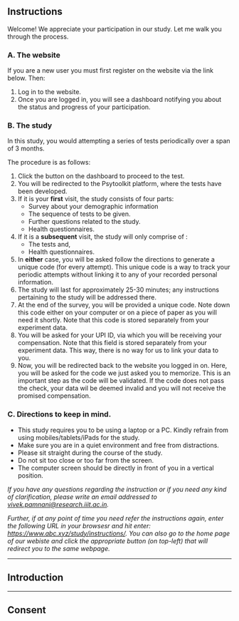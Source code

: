 ## Instructions

Welcome! We appreciate your participation in our study. Let me walk you through the process.

### A. The website
If you are a new user you must first register on the website via the link below. Then:

1. Log in to the website.
2. Once you are logged in, you will see a dashboard notifying you about the status and progress of your participation.

### B. The study
In this study, you would attempting a series of tests periodically over a span of 3 months.

The procedure is as follows:
1. Click the button on the dashboard to proceed to the test.
2. You will be redirected to the Psytoolkit platform, where the tests have been developed.
3. If it is your **first** visit, the study consists of four parts:
    * Survey about your demographic information
    * The sequence of tests to be given.
    * Further questions related to the study.
    * Health questionnaires.
4. If it is a **subsequent** visit, the study will only comprise of :
    * The tests and,
    * Health questionnaires.
5. In **either** case, you will be asked follow the directions to generate a unique code (for every attempt). This unique code is a way to track your periodic attempts without linking it to any of your recorded personal information.
6. The study will last for approximately 25-30 minutes; any instructions pertaining to the study will be addressed there.
7. At the end of the survey, you will be provided a unique code. Note down this code either on your computer or on a piece of paper as you will need it shortly. Note that this code is stored separately from your experiment data.
8. You will be asked for your UPI ID, via which you will be receiving your compensation. Note that this field is stored separately from your experiment data. This way, there is no way for us to link your data to you.
9. Now, you will be redirected back to the website you logged in on. Here, you will be asked for the code we just asked you to memorize. This is an important step as the code will be validated. If the code does not pass the check, your data wil be deemed invalid and you will not receive the promised compensation.

### C. Directions  to keep in mind.

* This study requires you to be using a laptop or a PC. Kindly refrain from using mobiles/tablets/iPads for the study.
* Make sure you are in a quiet environment and free from distractions.
* Please sit straight during the course of the study.
* Do not sit too close or too far from the screen.
* The computer screen should be directly in front of you in a vertical position.

*If you have any questions regarding the instruction or if you need any kind of clarification, please write an email addressed to vivek.pamnani@research.iiit.ac.in.*

*Further, if at any point of time you need refer the instructions again, enter the following URL in your browsesr and hit enter: https://www.abc.xyz/study/instructions/. You can also go to the home page of our webiste and click the appropriate button (on top-left) that will redirect you to the same webpage.*

---

## Introduction

---
## Consent
